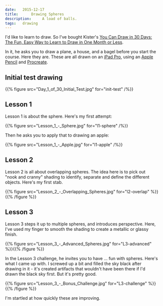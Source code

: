 ```yaml
---
date:   2015-12-17
title:      Drawing Spheres
description:     A load of balls.
tags:   drawing
---
```


<span class="newthought">I'd like to learn to draw.</span> So I've bought Kister's [You Can Draw in 30 Days: The Fun, Easy Way to Learn to Draw in One Month or Less](http://www.amazon.co.uk/You-Can-Draw-Days-Landscapes/dp/0738212415/ref=sr_1_1/276-9340253-6812465?ie=UTF8&qid=1449501526&sr=8-1&keywords=kistler+draw). 

In it, he asks you to draw a plane, a house, and a bagel before you start the course. Here they are. These are all drawn on an [iPad Pro](https://www.apple.com/ipad-pro/), using an [Apple Pencil](https://www.apple.com/apple-pencil/) and [Procreate](http://procreate.si).

## Initial test drawing
{{% figure src="Day_1_of_30_Initial_Test.jpg" for="init-test" /%}}

## Lesson 1
Lesson 1 is about the sphere. Here's my first attempt:

{{% figure src="Lesson_1_-_Sphere.jpg" for="l1-sphere" /%}}

Then he asks you to apply that to drawing an apple:

{{% figure src="Lesson_1_-_Apple.jpg" for="l1-apple" /%}}

## Lesson 2
Lesson 2 is all about overlapping spheres. The idea here is to pick out "nook and cranny" shading to identify, separate and define the different objects. Here's my first stab.

{{% figure src="Lesson_2_-_Overlapping_Spheres.jpg" for="l2-overlap" %}}{{% /figure %}}

## Lesson 3
Lesson 3 steps it up to multiple spheres, and introduces perspective. Here, I've used my finger to smooth the shading to create a metallic or glassy finish.

{{% figure src="Lesson_3_-_Advanced_Spheres.jpg" for="L3-advanced" %}}{{% /figure %}}

In the Lesson 3 challenge, he invites you to have ... fun with spheres. Here's what I came up with. I screwed up a bit and filled the sky black after drawing in it - it's created artifacts that wouldn't have been there if I'd drawn the black sky first. But it's pretty good.

{{% figure src="Lesson_3_-_Bonus_Challenge.jpg" for="L3-challenge" %}}{{% /figure %}}

I'm startled at how quickly these are improving.
